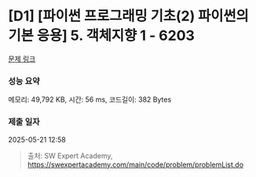 # [D1] [파이썬 프로그래밍 기초(2) 파이썬의 기본 응용] 5. 객체지향 1 - 6203 

[문제 링크](https://swexpertacademy.com/main/code/problem/problemDetail.do?contestProbId=AWcUzTD64fcDFAU4) 

### 성능 요약

메모리: 49,792 KB, 시간: 56 ms, 코드길이: 382 Bytes

### 제출 일자

2025-05-21 12:58



> 출처: SW Expert Academy, https://swexpertacademy.com/main/code/problem/problemList.do